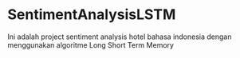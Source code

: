 # SentimentAnalysisLSTM
Ini adalah project sentiment analysis hotel bahasa indonesia dengan menggunakan algoritme Long Short Term Memory
